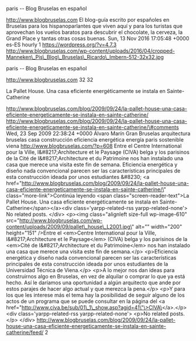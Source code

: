 paris -- Blog Bruselas en español

http://www.blogbruselas.com El blog-guía escrito por españoles en
Bruselas para los hispanoparlantes que viven aquí y para los turistas
que aprovechan los vuelos baratos para descubrir el chocolate, la
cerveza, la Grand Place y tantas otras cosas buenas. Sun, 13 Nov 2016
17:05:48 +0000 es-ES hourly 1 https://wordpress.org/?v=4.7.3
http://www.blogbruselas.com/wp-content/uploads/2016/04/cropped-Manneken\_Pis\_Blog\_Bruselas\_Ricardo\_Imbern-512-32x32.jpg

paris -- Blog Bruselas en español

http://www.blogbruselas.com 32 32

La Pallet House. Una casa eficiente energéticamente se instala en
Sainte-Catherine

http://www.blogbruselas.com/blog/2009/09/24/la-pallet-house-una-casa-eficiente-energeticamente-se-instala-en-sainte-catherine/
http://www.blogbruselas.com/blog/2009/09/24/la-pallet-house-una-casa-eficiente-energeticamente-se-instala-en-sainte-catherine/\#comments
Wed, 23 Sep 2009 22:38:24 +0000 Álvaro Marín Gran Bruselas arquitectura
bruselas casa construcción eficiencia energética energía paris
sostenible viena http://www.blogbruselas.com/?p=608 Entre el Centre
International pour la Ville, l&\#8217;Architecture et le Paysage (CIVA)
belga y los parisinos de la Cité de l&\#8217;Architecture et du
Patrimoine nos han instalado una casa que merece una visita este fin de
semana. Eficiencia energética y diseño nada convencional parecen ser las
características principales de esta construcción ideada por unos
estudiantes &\#8230; \<a
href=\"http://www.blogbruselas.com/blog/2009/09/24/la-pallet-house-una-casa-eficiente-energeticamente-se-instala-en-sainte-catherine/\"
class=\"more-link\"\>Continúa leyendo \<span
class=\"screen-reader-text\"\>La Pallet House. Una casa eficiente
energéticamente se instala en Sainte-Catherine\</span\>\</a\>\<div
class=\'yarpp-related-rss yarpp-related-none\'\> No related posts.
\</div\> \<p\>\<img class=\"alignleft size-full wp-image-610\"
src=\"http://www.blogbruselas.com/wp-content/uploads/2009/09/pallet\_house\_L2001.jpg\"
alt=\"\" width=\"200\" height=\"151\" /\>Entre el \<em\>Centre
International pour la Ville, l&\#8217;Architecture et le Paysage\</em\>
(CIVA) belga y los parisinos de la \<em\>Cité de l&\#8217;Architecture
et du Patrimoine\</em\> nos han instalado una casa que merece una visita
este fin de semana.\</p\> \<p\>Eficiencia energética y diseño nada
convencional parecen ser las características principales de esta
construcción ideada por unos estudiantes de la Universidad Técnica de
Viena.\</p\> \<p\>A lo mejor nos dan ideas para construirnos algo en
Bruselas, en vez de alquilar o comprar lo que ya está hecho. Así le
daríamos una oportunidad a algún arquitecto que ande por estos parajes
de hacer algo actual y que merezca la pena.\</p\> \<p\>Y para los que
les interese más el tema hay la posibilidad de seguir alguno de los
actos de un programa que se puede consultar en la página del \<a
href=\"http://www.civa.be/sub/01\_1\_show.asp?agid=41\"\>CIVA\</a\>.\</p\>
\<div class=\'yarpp-related-rss yarpp-related-none\'\> \<p\>No related
posts.\</p\> \</div\>
http://www.blogbruselas.com/blog/2009/09/24/la-pallet-house-una-casa-eficiente-energeticamente-se-instala-en-sainte-catherine/feed/
2
